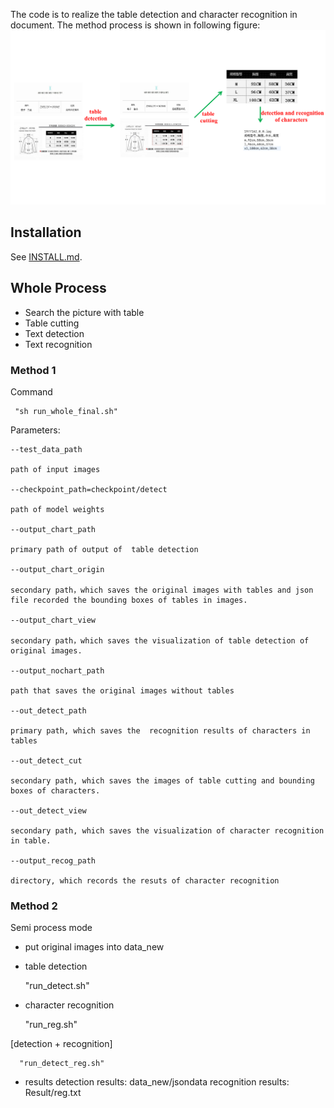 The code is to realize the table detection and character recognition in document. The method process is shown in following figure:
![](figs/framework.png)

## Installation

See [INSTALL.md](https://detectron2.readthedocs.io/tutorials/INSTALL.md).

## Whole Process 
- Search the picture with table
- Table cutting
- Text detection
- Text recognition

### Method 1
Command

     "sh run_whole_final.sh"

Parameters:

    --test_data_path  

    path of input images

    --checkpoint_path=checkpoint/detect 

    path of model weights

    --output_chart_path 

    primary path of output of  table detection

    --output_chart_origin 
    
    secondary path，which saves the original images with tables and json file recorded the bounding boxes of tables in images.
    
    --output_chart_view   
     
    secondary path，which saves the visualization of table detection of original images.
     
    --output_nochart_path  
    
    path that saves the original images without tables

    --out_detect_path  
    
    primary path, which saves the  recognition results of characters in tables

    --out_detect_cut  
    
    secondary path, which saves the images of table cutting and bounding boxes of characters.
      
    --out_detect_view 
    
    secondary path, which saves the visualization of character recognition in table.
      
    --output_recog_path 
    
    directory, which records the resuts of character recognition 

### Method 2
Semi process mode

- put original images into data_new

- table detection

     "run_detect.sh"
     
-  character recognition

      "run_reg.sh"
      
[detection + recognition]

      "run_detect_reg.sh"
      
- results
      detection results: data_new/jsondata
      recognition results: Result/reg.txt
